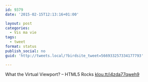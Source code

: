 ```yaml
---
id: 9379
date: '2015-02-15T12:13:16+01:00'

layout: post
categories:
  - Vis ma vie
tags:
  - tweet
format: status
publish_social: no
guid: 'http://tweets.local/?birdsite_tweet=566933257334177793'

---
```


What the Virtual Viewport? – HTML5 Rocks [klou.tt/i4zda77qweh9](http://klou.tt/i4zda77qweh9)